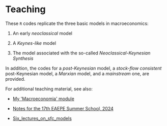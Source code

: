 # Teaching

These `R` codes replicate the three basic models in macroeconomics:

1. An early *neoclassical* model
  
1. A *Keynes-like* model
  
1. The model associated with the so-called *Neoclassical-Keynesian Synthesis*

In addition, the codes for a *post-Keynesian* model, a *stock-flow consistent* post-Keynesian model, a *Marxian* model, and a *mainstream* one, are provided.

For additional teaching material, see also:

- [My 'Macroeconomia' module](https://github.com/marcoverpas/Macroeconomia)

- [Notes for the 17th EAEPE Summer School, 2024](https://github.com/marcoverpas/EAEPE_summer_school_2024)

- [Six_lectures_on_sfc_models](https://github.com/marcoverpas/Six_lectures_on_sfc_models)

